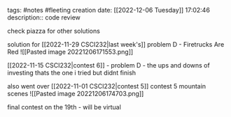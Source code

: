 tags: #notes #fleeting
creation date: [[2022-12-06 Tuesday]] 17:02:46
description:: code review

check piazza for other solutions

solution for [[2022-11-29 CSCI232|last week's]] problem D - Firetrucks Are Red
![[Pasted image 20221206171553.png]]

[[2022-11-15 CSCI232|contest 6]] - problem D - the ups and downs of investing
thats the one i tried but didnt finish

also went over [[2022-11-01 CSCI232|contest 5]]
contest 5 mountain scenes
![[Pasted image 20221206174703.png]]



final contest on the 19th - will be virtual